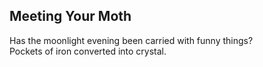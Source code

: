 Meeting Your Moth
-----------------
Has the moonlight evening been carried with funny things?  
Pockets of iron converted into crystal.  

